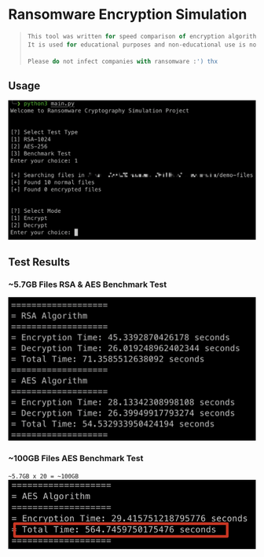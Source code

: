 # Ransomware Encryption Simulation

> ```js
> This tool was written for speed comparison of encryption algorithms in file encryption.
> It is used for educational purposes and non-educational use is not recommended.
> 
> Please do not infect companies with ransomware :') thx
> ```

## Usage

![Usage](img/usage.png)

## Test Results

### ~5.7GB Files RSA & AES Benchmark Test

![5.7GB Files Benchmark Test](img/benchmark-5.7GB.png)

### ~100GB Files AES Benchmark Test

`~5.7GB x 20 = ~100GB`
![100GB Files Benchmark Test](img/benchmark-100GB.png)
